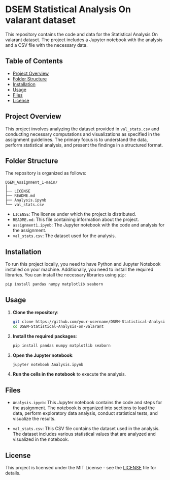 # DSEM Statistical Analysis On valarant dataset

This repository contains the code and data for the Statistical Analysis On valarant dataset. The project includes a Jupyter notebook with the analysis and a CSV file with the necessary data.

## Table of Contents

- [Project Overview](#project-overview)
- [Folder Structure](#folder-structure)
- [Installation](#installation)
- [Usage](#usage)
- [Files](#files)
- [License](#license)

## Project Overview

This project involves analyzing the dataset provided in `val_stats.csv` and conducting necessary computations and visualizations as specified in the assignment guidelines. The primary focus is to understand the data, perform statistical analysis, and present the findings in a structured format.

## Folder Structure

The repository is organized as follows:

```
DSEM_Assignment_1-main/
│
├── LICENSE
├── README.md
├── Analysis.ipynb
└── val_stats.csv
```

- `LICENSE`: The license under which the project is distributed.
- `README.md`: This file containing information about the project.
- `assignment1.ipynb`: The Jupyter notebook with the code and analysis for the assignment.
- `val_stats.csv`: The dataset used for the analysis.

## Installation

To run this project locally, you need to have Python and Jupyter Notebook installed on your machine. Additionally, you need to install the required libraries. You can install the necessary libraries using `pip`:

```bash
pip install pandas numpy matplotlib seaborn
```

## Usage

1. **Clone the repository**:
   
   ```bash
   git clone https://github.com/your-username/DSEM-Statistical-Analysis-on-valarant.git
   cd DSEM-Statistical-Analysis-on-valarant
   ```

2. **Install the required packages**:

   ```bash
   pip install pandas numpy matplotlib seaborn
   ```

3. **Open the Jupyter notebook**:

   ```bash
   jupyter notebook Analysis.ipynb
   ```

4. **Run the cells in the notebook** to execute the analysis.

## Files

- `Analysis.ipynb`: This Jupyter notebook contains the code and steps for the assignment. The notebook is organized into sections to load the data, perform exploratory data analysis, conduct statistical tests, and visualize the results.

- `val_stats.csv`: This CSV file contains the dataset used in the analysis. The dataset includes various statistical values that are analyzed and visualized in the notebook.

## License

This project is licensed under the MIT License - see the [LICENSE](LICENSE) file for details.
